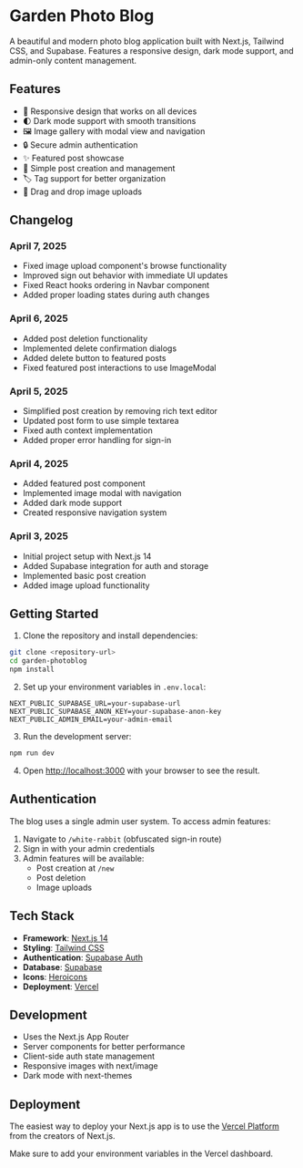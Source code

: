 # Garden Photo Blog

A beautiful and modern photo blog application built with Next.js, Tailwind CSS, and Supabase. Features a responsive design, dark mode support, and admin-only content management.

## Features

- 📱 Responsive design that works on all devices
- 🌓 Dark mode support with smooth transitions
- 🖼️ Image gallery with modal view and navigation
- 🔒 Secure admin authentication
- ✨ Featured post showcase
- 📝 Simple post creation and management
- 🏷️ Tag support for better organization
- 🎯 Drag and drop image uploads

## Changelog

### April 7, 2025
- Fixed image upload component's browse functionality
- Improved sign out behavior with immediate UI updates
- Fixed React hooks ordering in Navbar component
- Added proper loading states during auth changes

### April 6, 2025
- Added post deletion functionality
- Implemented delete confirmation dialogs
- Added delete button to featured posts
- Fixed featured post interactions to use ImageModal

### April 5, 2025
- Simplified post creation by removing rich text editor
- Updated post form to use simple textarea
- Fixed auth context implementation
- Added proper error handling for sign-in

### April 4, 2025
- Added featured post component
- Implemented image modal with navigation
- Added dark mode support
- Created responsive navigation system

### April 3, 2025
- Initial project setup with Next.js 14
- Added Supabase integration for auth and storage
- Implemented basic post creation
- Added image upload functionality

## Getting Started

1. Clone the repository and install dependencies:

```bash
git clone <repository-url>
cd garden-photoblog
npm install
```

2. Set up your environment variables in `.env.local`:

```env
NEXT_PUBLIC_SUPABASE_URL=your-supabase-url
NEXT_PUBLIC_SUPABASE_ANON_KEY=your-supabase-anon-key
NEXT_PUBLIC_ADMIN_EMAIL=your-admin-email
```

3. Run the development server:

```bash
npm run dev
```

4. Open [http://localhost:3000](http://localhost:3000) with your browser to see the result.

## Authentication

The blog uses a single admin user system. To access admin features:

1. Navigate to `/white-rabbit` (obfuscated sign-in route)
2. Sign in with your admin credentials
3. Admin features will be available:
   - Post creation at `/new`
   - Post deletion
   - Image uploads

## Tech Stack

- **Framework**: [Next.js 14](https://nextjs.org)
- **Styling**: [Tailwind CSS](https://tailwindcss.com)
- **Authentication**: [Supabase Auth](https://supabase.com/auth)
- **Database**: [Supabase](https://supabase.com)
- **Icons**: [Heroicons](https://heroicons.com)
- **Deployment**: [Vercel](https://vercel.com)

## Development

- Uses the Next.js App Router
- Server components for better performance
- Client-side auth state management
- Responsive images with next/image
- Dark mode with next-themes

## Deployment

The easiest way to deploy your Next.js app is to use the [Vercel Platform](https://vercel.com/new) from the creators of Next.js.

Make sure to add your environment variables in the Vercel dashboard.
